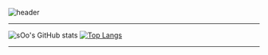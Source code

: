![header](https://capsule-render.vercel.app/api?type=wave&color=auto&height=300&section=header&text=sOo%20CodeLog&fontSize=60)

-----------------------------------------------------


![sOo's GitHub stats](https://github-readme-stats.vercel.app/api?username=sOo&show_icons=true&theme=radical)
[![Top Langs](https://github-readme-stats.vercel.app/api/top-langs/?username=jong920224&layout=compact)](https://github.com/anuraghazra/github-readme-stats)

-----------------------------------------------------



<!--
**jong920224/jong920224** is a ✨ _special_ ✨ repository because its `README.md` (this file) appears on your GitHub profile.

Here are some ideas to get you started:

- 🔭 I’m currently working on ...
- 🌱 I’m currently learning ...
- 👯 I’m looking to collaborate on ...
- 🤔 I’m looking for help with ...
- 💬 Ask me about ...
- 📫 How to reach me: ...
- 😄 Pronouns: ...
- ⚡ Fun fact: ...
-->
